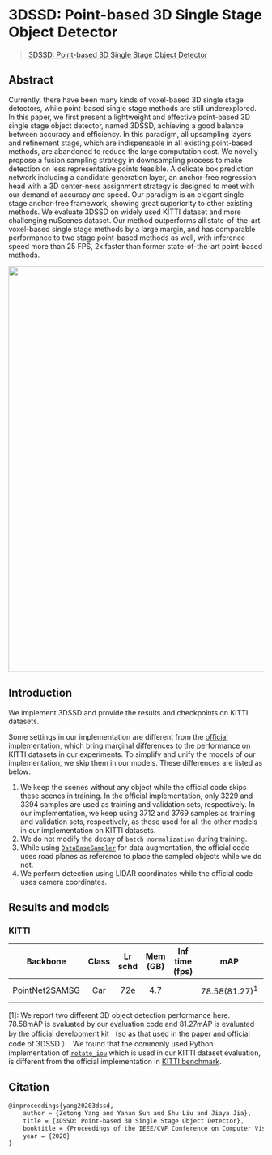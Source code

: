 # 3DSSD: Point-based 3D Single Stage Object Detector

> [3DSSD: Point-based 3D Single Stage Object Detector](https://arxiv.org/abs/2002.10187)

<!-- [ALGORITHM] -->

## Abstract

Currently, there have been many kinds of voxel-based 3D single stage detectors, while point-based single stage methods are still underexplored. In this paper, we first present a lightweight and effective point-based 3D single stage object detector, named 3DSSD, achieving a good balance between accuracy and efficiency. In this paradigm, all upsampling layers and refinement stage, which are indispensable in all existing point-based methods, are abandoned to reduce the large computation cost. We novelly propose a fusion sampling strategy in downsampling process to make detection on less representative points feasible. A delicate box prediction network including a candidate generation layer, an anchor-free regression head with a 3D center-ness assignment strategy is designed to meet with our demand of accuracy and speed. Our paradigm is an elegant single stage anchor-free framework, showing great superiority to other existing methods. We evaluate 3DSSD on widely used KITTI dataset and more challenging nuScenes dataset. Our method outperforms all state-of-the-art voxel-based single stage methods by a large margin, and has comparable performance to two stage point-based methods as well, with inference speed more than 25 FPS, 2x faster than former state-of-the-art point-based methods.

<div align=center>
<img src="https://user-images.githubusercontent.com/30491025/143854187-54ed1257-a046-4764-81cd-d2c8404137d3.png" width="800"/>
</div>

## Introduction

We implement 3DSSD and provide the results and checkpoints on KITTI datasets.

Some settings in our implementation are different from the [official implementation](https://github.com/Jia-Research-Lab/3DSSD), which bring marginal differences to the performance on KITTI datasets in our experiments. To simplify and unify the models of our implementation, we skip them in our models. These differences are listed as below:

1. We keep the scenes without any object while the official code skips these scenes in training. In the official implementation, only 3229 and 3394 samples are used as training and validation sets, respectively. In our implementation, we keep using 3712 and 3769 samples as training and validation sets, respectively, as those used for all the other models in our implementation on KITTI datasets.
2. We do not modify the decay of `batch normalization` during training.
3. While using [`DataBaseSampler`](https://github.com/open-mmlab/mmdetection3d/blob/master/mmdet3d/datasets/pipelines/dbsampler.py#L80) for data augmentation, the official code uses road planes as reference to place the sampled objects while we do not.
4. We perform detection using LIDAR coordinates while the official code uses camera coordinates.

## Results and models

### KITTI

|                    Backbone                    | Class | Lr schd | Mem (GB) | Inf time (fps) |           mAP            |                                                                                                                                                Download                                                                                                                                                |
| :--------------------------------------------: | :---: | :-----: | :------: | :------------: | :----------------------: | :----------------------------------------------------------------------------------------------------------------------------------------------------------------------------------------------------------------------------------------------------------------------------------------------------: |
| [PointNet2SAMSG](./3dssd_4xb4_kitti-3d-car.py) |  Car  |   72e   |   4.7    |                | 78.58(81.27)<sup>1</sup> | [model](https://download.openmmlab.com/mmdetection3d/v1.0.0_models/3dssd/3dssd_4x4_kitti-3d-car/3dssd_4x4_kitti-3d-car_20210818_203828-b89c8fc4.pth) \| [log](https://download.openmmlab.com/mmdetection3d/v1.0.0_models/3dssd/3dssd_4x4_kitti-3d-car/3dssd_4x4_kitti-3d-car_20210818_203828.log.json) |

\[1\]: We report two different 3D object detection performance here. 78.58mAP is evaluated by our evaluation code and 81.27mAP is evaluated by the official development kit （so as that used in the paper and official code of 3DSSD ）. We found that the commonly used Python implementation of [`rotate_iou`](https://github.com/traveller59/second.pytorch/blob/e42e4a0e17262ab7d180ee96a0a36427f2c20a44/second/core/non_max_suppression/nms_gpu.py#L605) which is used in our KITTI dataset evaluation, is different from the official implementation in [KITTI benchmark](http://www.cvlibs.net/datasets/kitti/eval_object.php?obj_benchmark=3d).

## Citation

```latex
@inproceedings{yang20203dssd,
    author = {Zetong Yang and Yanan Sun and Shu Liu and Jiaya Jia},
    title = {3DSSD: Point-based 3D Single Stage Object Detector},
    booktitle = {Proceedings of the IEEE/CVF Conference on Computer Vision and Pattern Recognition},
    year = {2020}
}
```
